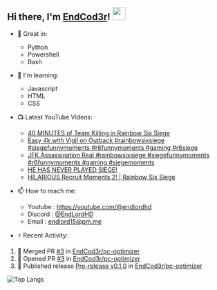 ## Hi there, I'm [EndCod3r](https://youtube.com/@endlordhd)! <img src='https://github.com/EndCod3r/endlord15/blob/main/wave.gif?raw=true](https://github.com/Endlord15/endlord15/blob/38bca1b569f19b03a6cf246c35db5f7e2f331cc5/wave.gif' width=30>

- 🦾 Great in:
  - Python
  - Powershell
  - Bash

- 🌱 I'm learning:
  - Javascript
  - HTML
  - CSS

- 📺 Latest YouTube Videos:<!-- YOUTUBE:START -->
  - [40 MINUTES of Team Killing in Rainbow Six Siege](https://www.youtube.com/watch?v=8Q7wdpnOYJ8)
  - [Easy 4k with Vigil on Outback  #rainbowsixsiege #siegefunnymoments #r6funnymoments #gaming  #r6siege](https://www.youtube.com/watch?v=nTtr9C4DTAs)
  - [JFK Assassination Real  #rainbowsixsiege #siegefunnymoments #r6funnymoments #gaming #siegemoments](https://www.youtube.com/watch?v=xiCy_RPB_6Y)
  - [HE HAS NEVER PLAYED SIEGE!](https://www.youtube.com/watch?v=jEVnrcqKlpw)
  - [HILARIOUS Recruit Moments 2! | Rainbow Six Siege](https://www.youtube.com/watch?v=yhjR7Cz2y6w)<!-- YOUTUBE:END -->


- 📫 How to reach me:
  - Youtube : <https://youtube.com/@endlordhd>
  - Discord : [@EndLordHD](https://discord.com/users/725204289022066688)
  - Email : endlord15@pm.me

 - ⚡️ Recent Activity:
<!--START_SECTION:activity-->
1. 🎉 Merged PR [#3](https://github.com/EndCod3r/pc-optimizer/pull/3) in [EndCod3r/pc-optimizer](https://github.com/EndCod3r/pc-optimizer)
2. 💪 Opened PR [#3](https://github.com/EndCod3r/pc-optimizer/pull/3) in [EndCod3r/pc-optimizer](https://github.com/EndCod3r/pc-optimizer)
3. 🚀 Published release [Pre-release v0.1.0](https://github.com/EndCod3r/pc-optimizer/releases/tag/v0.1.0) in [EndCod3r/pc-optimizer](https://github.com/EndCod3r/pc-optimizer)
<!--END_SECTION:activity-->

  ![Top Langs](https://github-readme-stats-endlord15.vercel.app/api/top-langs/?username=endcod3r&layout=compact&theme=transparent)
